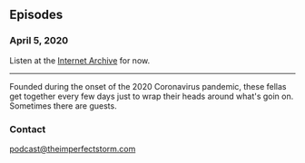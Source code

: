 ## Episodes

### April 5, 2020

Listen at the [Internet Archive](https://archive.org/details/202004052129130) for now. 

---

Founded during the onset of the 2020 Coronavirus pandemic, these fellas get together every
few days just to wrap their heads around what's goin on. Sometimes there are guests.

### Contact

podcast@theimperfectstorm.com
